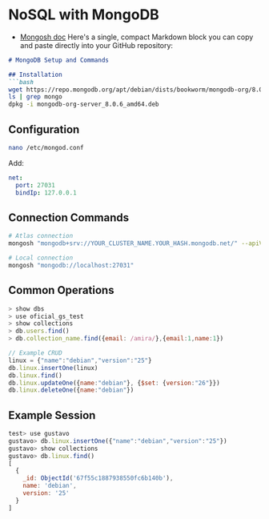 # NoSQL with MongoDB
- [Mongosh doc](https://www.mongodb.com/docs/mongodb-shell/crud/)
Here's a single, compact Markdown block you can copy and paste directly into your GitHub repository:

```markdown
# MongoDB Setup and Commands

## Installation
```bash
wget https://repo.mongodb.org/apt/debian/dists/bookworm/mongodb-org/8.0/main/binary-amd64/mongodb-org-server_8.0.6_amd64.deb
ls | grep mongo
dpkg -i mongodb-org-server_8.0.6_amd64.deb
```

## Configuration
```bash
nano /etc/mongod.conf
```
Add:
```yaml
net:
  port: 27031
  bindIp: 127.0.0.1
```

## Connection Commands
```bash
# Atlas connection
mongosh "mongodb+srv://YOUR_CLUSTER_NAME.YOUR_HASH.mongodb.net/" --apiVersion YOUR_API_VERSION --username YOUR_USERNAME

# Local connection
mongosh "mongodb://localhost:27031"
```

## Common Operations
```javascript
> show dbs
> use oficial_gs_test
> show collections
> db.users.find()
> db.collection_name.find({email: /amira/},{email:1,name:1})

// Example CRUD
linux = {"name":"debian","version":"25"}
db.linux.insertOne(linux)
db.linux.find()
db.linux.updateOne({name:"debian"}, {$set: {version:"26"}})
db.linux.deleteOne({name:"debian"})
```

## Example Session
```javascript
test> use gustavo
gustavo> db.linux.insertOne({"name":"debian","version":"25"})
gustavo> show collections
gustavo> db.linux.find()
[
  {
    _id: ObjectId('67f55c1887938550fc6b140b'),
    name: 'debian',
    version: '25'
  }
]
```
